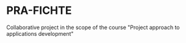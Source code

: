 # PRA-FICHTE
Collaborative project in the scope of the course "Project approach to applications development"
